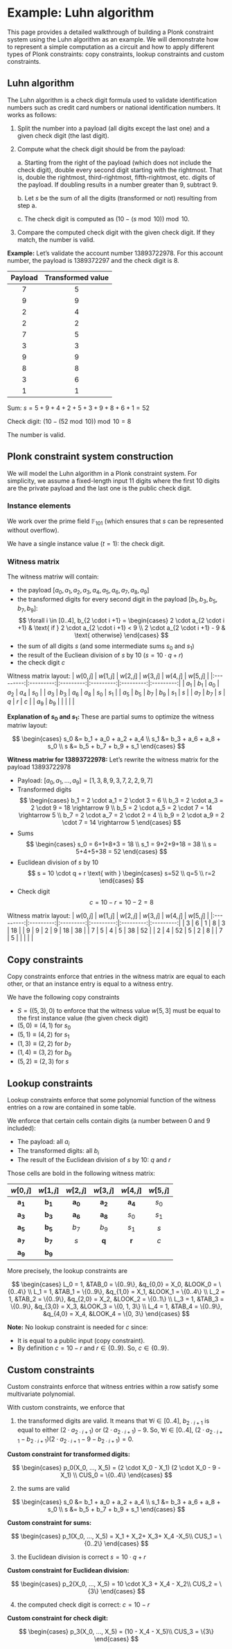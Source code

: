 # Example: Luhn algorithm

This page provides a detailed walkthrough of building a Plonk constraint system using the Luhn algorithm as an example. We will demonstrate how to represent a simple computation as a circuit and how to apply different types of Plonk constraints: copy constraints, lookup constraints and custom constraints.

## Luhn algorithm

The Luhn algorithm is a check digit formula used to validate identification numbers such as credit card numbers or national identification numbers. It works as follows:

1. Split the number into a payload (all digits except the last one) and a given check digit (the last digit).
2. Compute what the check digit should be from the payload:

   a. Starting from the right of the payload (which does not include the check digit), double every second digit starting with the rightmost. That is, double the rightmost, third-rightmost, fifth-rightmost, etc. digits of the payload. If doubling results in a number greater than 9, subtract 9.

   b. Let $s$ be the sum of all the digits (transformed or not) resulting from step a.

   c. The check digit is computed as $(10 - (s \bmod 10)) \bmod 10$.

3. Compare the computed check digit with the given check digit. If they match, the number is valid.

**Example:** Let’s validate the account number $13893722978$.
For this account number, the payload is $1389372297$ and the check digit is $8$.

| Payload | Transformed value |
| :-----: | :---------------: |
|    7    |         5         |
|    9    |         9         |
|    2    |         4         |
|    2    |         2         |
|    7    |         5         |
|    3    |         3         |
|    9    |         9         |
|    8    |         8         |
|    3    |         6         |
|    1    |         1         |

Sum: $s = 5+9+4+2+5+3+9+8+6+1 = 52$

Check digit: $(10 - (52 \bmod 10 )) \bmod 10 = 8$

The number is valid.

## Plonk constraint system construction

We will model the Luhn algorithm in a Plonk constraint system. For simplicity, we assume a fixed-length input $11$ digits where the first $10$ digits are the private payload and the last one is the public check digit.

### Instance elements

We work over the prime field $\mathbb{F}_{101}$ (which ensures that $s$ can be represented without overflow).

We have a single instance value ($t=1$): the check digit.

### Witness matrix

The witness matriw will contain:

- the payload $[a_0, a_1, a_2, a_3, a_4, a_5, a_6, a_7, a_8, a_9]$
- the transformed digits for every second digit in the payload $[b_1, b_3, b_5, b_7, b_9]$:
  $$
  \forall i \in [0..4], b_{2 \cdot i +1} = \begin{cases}
  2 \cdot a_{2 \cdot i +1} & \text{ if } 2 \cdot a_{2 \cdot i +1} < 9 \\
  2 \cdot a_{2 \cdot i +1} - 9 & \text{ otherwise}
  \end{cases}
  $$
- the sum of all digits $s$ (and some intermediate sums $s_0$ and $s_1$)
- the result of the Eucliean division of $s$ by 10 ($s=10 \cdot q + r$)
- the check digit $c$

Witness matrix layout:
| $w[0, j]$ | $w[1, j]$ | $w[2, j]$ | $w[3, j]$ | $w[4, j]$ | $w[5, j]$ |
|:---------:|:---------:|:---------:|:---------:|:---------:|:---------:|
| $a_1$ | $b_1$ | $a_0$ | $a_2$ | $a_4$ | $s_0$ |
| $a_3$ | $b_3$ | $a_6$ | $a_8$ | $s_0$ | $s_1$ |
| $a_5$ | $b_5$ | $b_7$ | $b_9$ | $s_1$ | $s$ |
| $a_7$ | $b_7$ | $s$ | $q$ | $r$ | $c$ |
| $a_9$ | $b_9$ | | | | |

**Explanation of $s_0$ and $s_1$:** These are partial sums to optimize the witness matriw layout:

$$
\begin{cases}
s_0 &= b_1 + a_0 + a_2 + a_4 \\
s_1 &= b_3 + a_6 + a_8 + s_0 \\
s &=  b_5 + b_7 + b_9 + s_1
\end{cases}
$$

**Witness matriw for $13893722978$:**
Let’s rewrite the witness matrix for the payload $13893722978$

- Payload: $[a_0, a_1, ..., a_9] = [1, 3, 8, 9, 3, 7, 2, 2, 9, 7]$
- Transformed digits
  $$
  \begin{cases}
  b_1 = 2 \cdot a_1 = 2 \cdot 3 = 6 \\
  b_3 = 2 \cdot a_3 = 2 \cdot 9 = 18 \rightarrow 9 \\
  b_5 = 2 \cdot a_5 = 2 \cdot 7 = 14 \rightarrow 5 \\
  b_7 = 2 \cdot a_7 = 2 \cdot 2 = 4 \\
  b_9 = 2 \cdot a_9 = 2 \cdot 7 = 14 \rightarrow 5
  \end{cases}
  $$
- Sums
  $$
  \begin{cases}
  s_0 = 6+1+8+3 = 18 \\
  s_1 = 9+2+9+18 = 38 \\
  s = 5+4+5+38 = 52
  \end{cases}
  $$
- Euclidean division of $s$ by $10$
  $$
  s = 10 \cdot q + r \text{ with } \begin{cases}
  s=52 \\
  q=5 \\
  r=2
  \end{cases}
  $$
- Check digit
  $$c=10-r=10-2=8$$

Witness matrix layout:
| $w[0, j]$ | $w[1, j]$ | $w[2, j]$ | $w[3, j]$ | $w[4, j]$ | $w[5, j]$ |
|:---------:|:---------:|:---------:|:---------:|:---------:|:---------:|
| $3$ | $6$ | $1$ | $8$ | $3$ | $18$ |
| $9$ | $9$ | $2$ | $9$ | $18$ | $38$ |
| $7$ | $5$ | $4$ | $5$ | $38$ | $52$ |
| $2$ | $4$ | $52$ | $5$ | $2$ | $8$ |
| $7$ | $5$ | | | | |

## Copy constraints

Copy constraints enforce that entries in the witness matrix are equal to each other, or that an instance entry is equal to a witness entry.

We have the following copy constraints

- $S = {((5, 3), 0)}$ to enforce that the witness value $w[5, 3]$ must be equal to the first instance value (the given check digit)
- $(5, 0) \equiv (4, 1)$ for $s_0$
- $(5, 1) \equiv (4, 2)$ for $s_1$
- $(1, 3) \equiv (2, 2)$ for $b_7$
- $(1, 4) \equiv (3, 2)$ for $b_9$
- $(5, 2) \equiv (2, 3)$ for $s$

## Lookup constraints

Lookup constraints enforce that some polynomial function of the witness entries on a row are contained in some table.

We enforce that certain cells contain digits (a number between 0 and 9 included):

- The payload: all $a_i$
- The transformed digits: all $b_i$
- The result of the Euclidean division of $s$ by $10$: $q$ and $r$

Those cells are bold in the following witness matrix:

|     $w[0, j]$      |     $w[1, j]$      |     $w[2, j]$      |     $w[3, j]$      |     $w[4, j]$      | $w[5, j]$ |
| :----------------: | :----------------: | :----------------: | :----------------: | :----------------: | :-------: |
| $\boldsymbol{a_1}$ | $\boldsymbol{b_1}$ | $\boldsymbol{a_0}$ | $\boldsymbol{a_2}$ | $\boldsymbol{a_4}$ |   $s_0$   |
| $\boldsymbol{a_3}$ | $\boldsymbol{b_3}$ | $\boldsymbol{a_6}$ | $\boldsymbol{a_8}$ |       $s_0$        |   $s_1$   |
| $\boldsymbol{a_5}$ | $\boldsymbol{b_5}$ |       $b_7$        |       $b_9$        |       $s_1$        |    $s$    |
| $\boldsymbol{a_7}$ | $\boldsymbol{b_7}$ |        $s$         |  $\boldsymbol{q}$  |  $\boldsymbol{r}$  |    $c$    |
| $\boldsymbol{a_9}$ | $\boldsymbol{b_9}$ |                    |                    |                    |           |

More precisely, the lookup constraints are

$$
\begin{cases}
L_0 = 1, &TAB_0 = \{0..9\}, &q_{0,0} = X_0, &LOOK_0 = \{0..4\} \\
L_1 = 1, &TAB_1 = \{0..9\}, &q_{1,0} = X_1, &LOOK_1 = \{0..4\} \\
L_2 = 1, &TAB_2 = \{0..9\}, &q_{2,0} = X_2, &LOOK_2 = \{0..1\} \\
L_3 = 1, &TAB_3 = \{0..9\}, &q_{3,0} = X_3, &LOOK_3 = \{0, 1, 3\} \\
L_4 = 1, &TAB_4 = \{0..9\}, &q_{4,0} = X_4, &LOOK_4 = \{0, 3\}
\end{cases}
$$

**Note:** No lookup constraint is needed for $c$ since:

- It is equal to a public input (copy constraint).
- By definition $c=10-r$ and $r \in \{0..9\}$. So, $c \in \{0..9\}$.

## Custom constraints

Custom constraints enforce that witness entries within a row satisfy some multivariate polynomial.

With custom constraints, we enforce that

1. the transformed digits are valid. It means that $\forall i \in [0..4]$, $b_{2 \cdot i +1}$ is equal to either $(2 \cdot a_{2 \cdot i +1})$ or $(2 \cdot a_{2 \cdot i +1}) - 9$. So, $\forall i \in [0..4]$, $(2 \cdot a_{2 \cdot i +1} - b_{2 \cdot i +1}) (2 \cdot a_{2 \cdot i +1} -9 - b_{2\cdot i +1}) = 0$.

**Custom constraint for transformed digits:**

$$
\begin{cases}
p_0(X_0, ..., X_5) = (2 \cdot X_0 - X_1) (2 \cdot X_0 - 9 - X_1) \\
CUS_0 = \{0..4\}
\end{cases}
$$

2. the sums are valid

$$
\begin{cases}
s_0 &= b_1 + a_0 + a_2 + a_4 \\
s_1 &= b_3 + a_6 + a_8 + s_0 \\
s &=  b_5 + b_7 + b_9 + s_1
\end{cases}
$$

**Custom constraint for sums:**

$$
\begin{cases}
p_1(X_0, ..., X_5) = X_1 + X_2+ X_3+ X_4 -X_5\\
CUS_1 = \{0..2\}
\end{cases}
$$

3. the Euclidean division is correct $s = 10 \cdot q + r$

**Custom constraint for Euclidean division:**

$$
\begin{cases}
p_2(X_0, ..., X_5) = 10 \cdot X_3 + X_4 - X_2\\
CUS_2 = \{3\}
\end{cases}
$$

4. the computed check digit is correct: $c=10-r$

**Custom constraint for check digit:**

$$
\begin{cases}
p_3(X_0, ..., X_5) = (10 - X_4 - X_5)\\
CUS_3 = \{3\}
\end{cases}
$$
